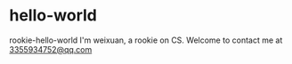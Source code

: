# hello-world
rookie-hello-world
I'm weixuan, a rookie on CS.
Welcome to contact me at 3355934752@qq.com
